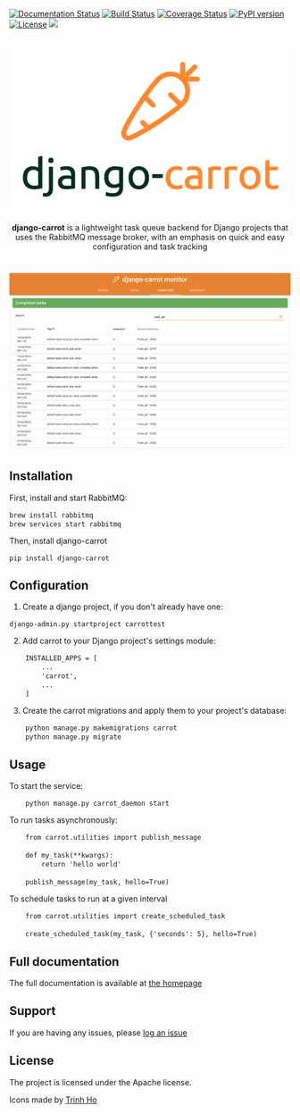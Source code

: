 [![Documentation Status](https://readthedocs.org/projects/django-carrot/badge/?version=latest)](http://django-carrot.readthedocs.io/en/latest/?badge=latest)
[![Build Status](https://travis-ci.org/chris104957/django-carrot.svg?branch=master)](https://travis-ci.org/chris104957/django-carrot.svg?branch=master)
[![Coverage Status](https://coveralls.io/repos/github/chris104957/django-carrot/badge.svg?branch=master)](https://coveralls.io/github/chris104957/django-carrot?branch=master)
[![PyPI version](https://badge.fury.io/py/django-carrot.svg)](https://badge.fury.io/py/django-carrot)
[![License](https://img.shields.io/badge/License-Apache%202.0-blue.svg)](https://opensource.org/licenses/Apache-2.0)
  <a href="https://paypal.me/christopherdavies553">
    <img src="https://img.shields.io/badge/$-donate-ff69b4.svg?maxAge=2592000&amp;style=flat">
  </a>


<h1 align="center">
  <img src="/docs/source/images/carrot-logo-big.png">
</h1>


<p align="center">
<strong>django-carrot</strong> is a lightweight task queue backend for Django projects that uses the RabbitMQ message broker, with an emphasis on quick and easy configuration and task tracking
</p>

<h1 align="center">
  <img src="/docs/source/images/monitor.png">
</h1>


Installation
------------

First, install and start RabbitMQ:
```
brew install rabbitmq
brew services start rabbitmq
```

Then, install django-carrot
```
pip install django-carrot
```


Configuration
-------------
1. Create a django project, if you don't already have one:
```
django-admin.py startproject carrottest
```

2. Add carrot to your Django project's settings module:

```
    INSTALLED_APPS = [
        ...
        'carrot',
        ...
    ]
```

3. Create the carrot migrations and apply them to your project's database:

```
    python manage.py makemigrations carrot
    python manage.py migrate
```

Usage
-----

To start the service:

```
    python manage.py carrot_daemon start
```

To run tasks asynchronously:

```
    from carrot.utilities import publish_message

    def my_task(**kwargs):
        return 'hello world'

    publish_message(my_task, hello=True)

```

To schedule tasks to run at a given interval

```
    from carrot.utilities import create_scheduled_task

    create_scheduled_task(my_task, {'seconds': 5}, hello=True)
```

Full documentation
------------------

The full documentation is available at [the homepage](http://www.django-carrot.com/)

Support
-------

If you are having any issues, please [log an issue](https://github.com/chris104957/django-carrot/issues/new)

License
-------

The project is licensed under the Apache license.


Icons made by [Trinh Ho](https://www.flaticon.com/authors/trinh-ho)
